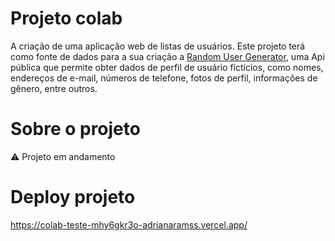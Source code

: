 # Projeto colab 
A criação de uma aplicação web de listas de usuários.
Este projeto terá como fonte de dados para a sua criação a [Random User Generator](https://randomuser.me/ "RANDOM USER"), uma Api pública  que permite obter dados de perfil de usuário fictícios, como nomes, endereços de e-mail, números de telefone, fotos de perfil, informações de gênero, entre outros.


# Sobre o projeto
⚠️ Projeto em andamento


# Deploy projeto
https://colab-teste-mhy6gkr3o-adrianaramss.vercel.app/
